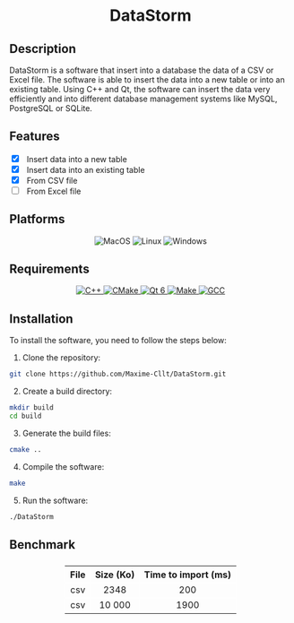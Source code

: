 <h1 align="center">DataStorm</h1>

## Description

DataStorm is a software that insert into a database the data of a CSV or Excel file. The software is able to insert the
data into a new table or into an existing table. Using C++ and Qt, the software can insert the data very efficiently and
into different database management systems like MySQL, PostgreSQL or SQLite.

## Features

<label>
<input type="checkbox" style="margin-right: 10px" checked>
</label> Insert data into a new table <br>
<label>
<input type="checkbox" style="margin-right: 10px" checked>
</label> Insert data into an existing table <br>
<label>
<input type="checkbox" style="margin-right: 10px" checked>
</label> From CSV file <br>
<label>
<input type="checkbox" style="margin-right: 10px">
</label> From Excel file <br>

## Platforms

<div align="center">
<img src="https://img.shields.io/badge/OS-MacOS-informational?style=flat&logo=apple&logoColor=white&color=2bbc8a" alt="MacOS" />
<img src="https://img.shields.io/badge/OS-Linux-informational?style=flat&logo=linux&logoColor=white&color=2bbc8a" alt="Linux" />
<img src="https://img.shields.io/badge/OS-Windows-informational?style=flat&logo=windows&logoColor=white&color=2bbc8a" alt="Windows" />
</div>

## Requirements

<div align="center">

<a href="https://isocpp.org/">
<img src="https://img.shields.io/badge/C++-17-informational?style=flat&logo=c%2B%2B&logoColor=white&color=2bbc8a" alt="C++" />
</a>

<a href="https://cmake.org/">
<img src="https://img.shields.io/badge/CMake-3.10-informational?style=flat&logo=cmake&logoColor=white&color=2bbc8a" alt="CMake" />
</a>

<a href="https://www.qt.io/">
<img src="https://img.shields.io/badge/Qt-6-informational?style=flat&logo=qt&logoColor=white&color=2bbc8a" alt="Qt 6" />
</a>

<a href="https://www.gnu.org/software/make/">
<img src="https://img.shields.io/badge/Make-4.1-informational?style=flat&logo=gnu-make&logoColor=white&color=2bbc8a" alt="Make" />
</a>

<a href="https://gcc.gnu.org/">
<img src="https://img.shields.io/badge/GCC-17-informational?style=flat&logo=gcc&logoColor=white&color=2bbc8a" alt="GCC" />
</a>

</div>

## Installation

To install the software, you need to follow the steps below:

1. Clone the repository:

```bash
git clone https://github.com/Maxime-Cllt/DataStorm.git
```

2. Create a build directory:

```bash
mkdir build
cd build
```

3. Generate the build files:

```bash
cmake ..
```

4. Compile the software:

```bash
make
```

5. Run the software:

```bash
./DataStorm
```

## Benchmark

<table style="width:100%; text-align: center; justify-content: center; display: flex; border-collapse: collapse;">
    <tr>
        <th style="font-weight: bolder; border: 1px solid white;">File</th>
        <th style="font-weight: bolder; border: 1px solid white;">Size (Ko)</th>
        <th style="font-weight: bolder; border: 1px solid white;">Time to import (ms)</th>
    </tr>
    <tr>
        <td style="border: 1px solid white;">csv</td>
        <td style="border: 1px solid white;">2348</td>
        <td style="border: 1px solid white;">200</td>
    </tr>
    <tr>
        <td style="border: 1px solid white;">csv</td>
        <td style="border: 1px solid white;">10 000</td>
        <td style="border: 1px solid white;">1900</td>
    </tr>
</table>
